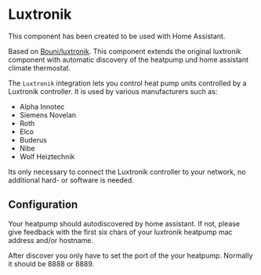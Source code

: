 # Luxtronik

This component has been created to be used with Home Assistant.

Based on [Bouni/luxtronik](https://github.com/Bouni/luxtronik). This component extends the original luxtronik component with automatic discovery of the heatpump und home assistant climate thermostat.

The `Luxtronik` integration lets you control heat pump units controlled by a Luxtronik controller. It is used by various manufacturers such as:

- Alpha Innotec
- Siemens Novelan
- Roth
- Elco
- Buderus
- Nibe
- Wolf Heiztechnik

Its only necessary to connect the Luxtronik controller to your network, no additional hard- or software is needed.

## Configuration
Your heatpump should autodiscovered by home assistant.
If not, please give feedback with the first six chars of your luxtronik heatpump mac address and/or hostname.

After discover you only have to set the port of the your heatpump. Normally it should be 8888 or 8889.
